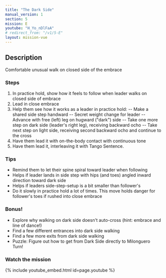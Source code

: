 ```yaml
---
title: "The Dark Side"
manual_version: 1
section: 5
mission: E
youtube: "H_Yo_nDlFaA"
# redirect_from: "/v1/5-E"
layout: mission-vue
---
```




## Description

Comfortable unusual walk on closed side of the embrace

### Steps

1. In practice hold, show how it feels to follow when leader walks on closed side of embrace
2. Lead in close embrace
3. Help them see how it works as a leader in practice hold: 
-- Make a shared side step handward
-- Secret weight change for leader
-- Advance with free (left) leg on hugward ("dark") side 
-- Take one more step on dark side (leader's right leg), receiving backward ocho
-- Take next step on light side, receiving second backward ocho and continue to the cross
4. Have them lead it with on-the-body contact with continuous tone
5. Have them lead it, interleaving it with Tango Sentence. 

### Tips

* Remind them to let their spine spiral toward leader when following
* Helps if leader lands in side step with hips (and toes) angled inward direction toward dark side
* Helps if leaders side-step-setup is a bit smaller than follower's 
* Do it slowly in practice hold a lot of times. This move holds danger for follower's toes if rushed into close embrace

### Bonus!

* Explore why walking on dark side doesn't auto-cross (hint: embrace and line of dance!)
* Find a few different entrances into dark side walking
* Find a few more exits from dark side walking 
* Puzzle: Figure out how to get from Dark Side directly to Milonguero Turn! 

### Watch the mission

{% include youtube_embed.html id=page.youtube %}


